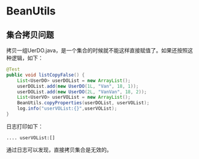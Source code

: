 

# BeanUtils
## 集合拷贝问题  
<!-- 
BeanUtils 如何拷贝 List？
https://juejin.im/post/6844904046956904456#heading-4

MapStruct
https://mp.weixin.qq.com/s/Ya3EZCWvyzUbH6NiLn2BKw

-->

拷贝一组UerDO.java，是一个集合的时候就不能这样直接赋值了。如果还按照这种逻辑，如下：  

```java
@Test
public void listCopyFalse() {
    List<UserDO> userDOList = new ArrayList();
    userDOList.add(new UserDO(1L, "Van", 18, 1));
    userDOList.add(new UserDO(2L, "VanVan", 18, 2));
    List<UserVO> userVOList = new ArrayList();
    BeanUtils.copyProperties(userDOList, userVOList);
    log.info("userVOList:{}",userVOList);
}
```

日志打印如下：  

```text
.... userVOList:[]
```
通过日志可以发现，直接拷贝集合是无效的。  



